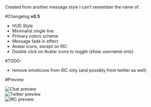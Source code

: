 Created from another message style I can't remember the name of.

#Changelog
**v0.5**

- HUD Style
- Minimalist single line
- Primary colors scheme
- Message fade in effect
- Avatar icons, except on IRC
- Double click on Avatar icons to toggle (show username only)  

#TODO:

- remove emoticons from IRC only (and possibly from twitter as well)

#Preview

![Chat preview][chat]  
![Twitter preview][twitter]  
![IRC preview][irc]  




[chat]: http://www.adiumxtras.com/images/pictures/irc_twitter_hud_5_18499_8026_thumb_12460.png  "Chat"
[twitter]: http://www.adiumxtras.com/images/pictures/irc_twitter_hud_5_18499_8026_thumb_12461.png  "Twitter"
[irc]: http://www.adiumxtras.com/images/pictures/irc_twitter_hud_5_18499_8026_thumb_12462.png  "IRC"